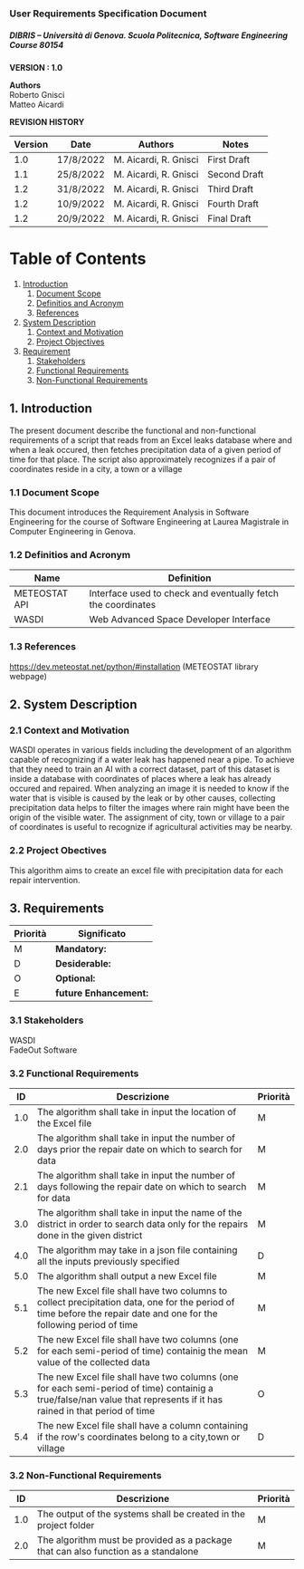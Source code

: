 ### User Requirements Specification Document
##### DIBRIS – Università di Genova. Scuola Politecnica, Software Engineering Course 80154


**VERSION : 1.0**

**Authors**  
Roberto Gnisci<br/>
Matteo Aicardi


**REVISION HISTORY**

| Version    | Date        | Authors      | Notes        |
| ----------- | ----------- | ----------- | ----------- |
| 1.0 | 17/8/2022 |M. Aicardi, R. Gnisci | First Draft |
| 1.1 | 25/8/2022 |M. Aicardi, R. Gnisci | Second Draft |
| 1.2 | 31/8/2022 |M. Aicardi, R. Gnisci | Third Draft |
| 1.2 | 10/9/2022 |M. Aicardi, R. Gnisci | Fourth Draft |
| 1.2 | 20/9/2022 |M. Aicardi, R. Gnisci | Final Draft |

# Table of Contents

1. [Introduction](#p1)
	1. [Document Scope](#sp1.1)
	2. [Definitios and Acronym](#sp1.2) 
	3. [References](#sp1.3)
2. [System Description](#p2)
	1. [Context and Motivation](#sp2.1)
	2. [Project Objectives](#sp2.2)
3. [Requirement](#p3)
 	1. [Stakeholders](#sp3.1)
 	2. [Functional Requirements](#sp3.2)
 	3. [Non-Functional Requirements](#sp3.3)
  
  

<a name="p1"></a>

## 1. Introduction
The present document describe the functional and non-functional requirements of a script that reads from an Excel leaks database where
and when a leak occured, then fetches precipitation data of a given period of time for that place. The script also approximately recognizes if a
pair of coordinates reside in a city, a town or a village


<a name="sp1.1"></a>

### 1.1 Document Scope
This document introduces the Requirement Analysis in Software Engineering for the course of Software Engineering at Laurea Magistrale in Computer Engineering in Genova. 


<a name="sp1.2"></a>

### 1.2 Definitios and Acronym


| Name				| Definition | 
| ------------------------------------- | ----------- | 
| METEOSTAT API                                  | Interface used to check and eventually fetch the coordinates|
| WASDI                                   | Web Advanced Space Developer Interface |

<a name="sp1.3"></a>

### 1.3 References 

https://dev.meteostat.net/python/#installation (METEOSTAT library webpage)
<a name="p2"></a>

## 2. System Description
<a name="sp2.15"></a>

### 2.1 Context and Motivation
<a name="sp2.2"></a>
WASDI operates in various fields including the development of an algorithm capable of recognizing if a water leak has happened near a pipe.
To achieve that they need to train an AI with a correct dataset, part of this dataset is inside a database with coordinates of places where a leak
has already occured and repaired. When analyzing an image it is needed to know if the water that is visible is caused by the leak or by other
causes, collecting precipitation data helps to filter the images where rain might have been the origin of the visible water.
The assignment of city, town or village to a pair of coordinates is useful to recognize if agricultural activities may be nearby.

### 2.2 Project Obectives 
<a name="p3"></a>
This algorithm aims to create an excel file with precipitation data for each repair intervention.

## 3. Requirements

| Priorità | Significato | 
| --------------- | ----------- | 
| M | **Mandatory:**   |
| D | **Desiderable:** |
| O | **Optional:**    |
| E | **future Enhancement:** |

<a name="sp3.1"></a>
### 3.1 Stakeholders
WASDI<br/>
FadeOut Software

<a name="sp3.2"></a>
### 3.2 Functional Requirements 

| ID | Descrizione | Priorità |
| --------------- | ----------- | ---------- | 
| 1.0 | The algorithm shall take in input the location of the Excel file |M|
| 2.0 | The algorithm shall take in input the number of days prior the repair date on which to search for data |M|
| 2.1 | The algorithm shall take in input the number of days following the repair date on which to search for data |M|
| 3.0 | The algorithm shall take in input the name of the district in order to search data only for the repairs done in the given district |M|
| 4.0 | The algorithm may take in a json file containing all the inputs previously specified |D|
| 5.0 | The algorithm shall output a new Excel file |M|
| 5.1 | The new Excel file shall have two columns to collect precipitation data, one for the period of time before the repair date and one for the following period of time |M|
| 5.2 | The new Excel file shall have two columns (one for each semi-period of time) containig the mean value of the collected data|M|
| 5.3 | The new Excel file shall have two columns (one for each semi-period of time) containig a true/false/nan value that represents if it has rained in that period of time|O|
| 5.4 | The new Excel file shall have a column containing if the row's coordinates belong to a city,town or village|D|

<a name="sp3.3"></a>
### 3.2 Non-Functional Requirements 
 
| ID | Descrizione | Priorità |
| --------------- | ----------- | ---------- | 
| 1.0 |The output of the systems shall be created in the project folder |M|
| 2.0 |The algorithm must be provided as a package that can also function as a standalone |M|
